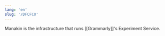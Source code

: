 ```yaml
---
lang: 'en'
slug: '/DFCFC0'
---
```


Manakin is the infrastructure that runs [[Grammarly]]'s Experiment Service.
